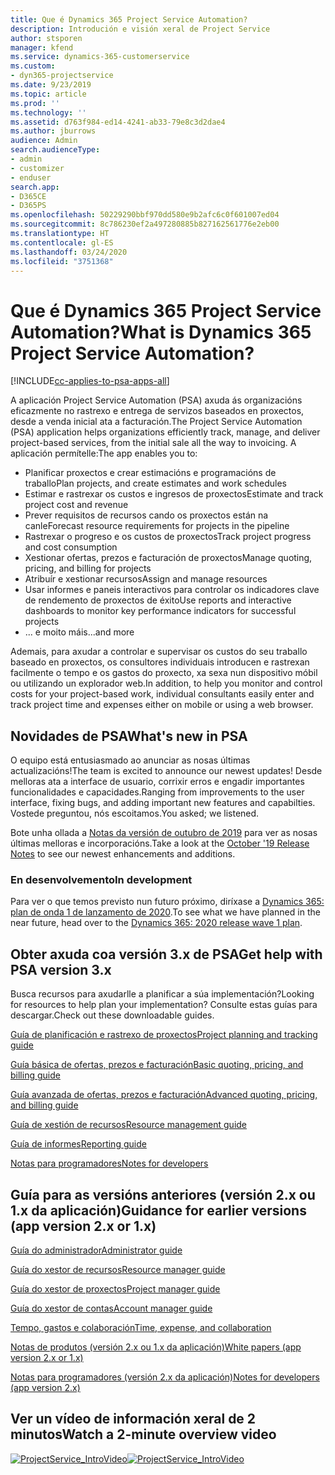 ```yaml
---
title: Que é Dynamics 365 Project Service Automation?
description: Introdución e visión xeral de Project Service
author: stsporen
manager: kfend
ms.service: dynamics-365-customerservice
ms.custom:
- dyn365-projectservice
ms.date: 9/23/2019
ms.topic: article
ms.prod: ''
ms.technology: ''
ms.assetid: d763f984-ed14-4241-ab33-79e8c3d2dae4
ms.author: jburrows
audience: Admin
search.audienceType:
- admin
- customizer
- enduser
search.app:
- D365CE
- D365PS
ms.openlocfilehash: 50229290bbf970dd580e9b2afc6c0f601007ed04
ms.sourcegitcommit: 8c786230ef2a497280885b827162561776e2eb00
ms.translationtype: HT
ms.contentlocale: gl-ES
ms.lasthandoff: 03/24/2020
ms.locfileid: "3751368"
---
```

# <a name="what-is-dynamics-365-project-service-automation"></a><span data-ttu-id="9d693-103">Que é Dynamics 365 Project Service Automation?</span><span class="sxs-lookup"><span data-stu-id="9d693-103">What is Dynamics 365 Project Service Automation?</span></span>

[!INCLUDE[cc-applies-to-psa-apps-all](../includes/cc-applies-to-psa-apps-all.md)]

<span data-ttu-id="9d693-104">A aplicación Project Service Automation (PSA) axuda ás organizacións eficazmente no rastrexo e entrega de servizos baseados en proxectos, desde a venda inicial ata a facturación.</span><span class="sxs-lookup"><span data-stu-id="9d693-104">The Project Service Automation (PSA) application helps organizations efficiently track, manage, and deliver project-based services, from the initial sale all the way to invoicing.</span></span> <span data-ttu-id="9d693-105">A aplicación permítelle:</span><span class="sxs-lookup"><span data-stu-id="9d693-105">The app enables you to:</span></span>

- <span data-ttu-id="9d693-106">Planificar proxectos e crear estimacións e programacións de traballo</span><span class="sxs-lookup"><span data-stu-id="9d693-106">Plan projects, and create estimates and work schedules</span></span>
- <span data-ttu-id="9d693-107">Estimar e rastrexar os custos e ingresos de proxectos</span><span class="sxs-lookup"><span data-stu-id="9d693-107">Estimate and track project cost and revenue</span></span>
- <span data-ttu-id="9d693-108">Prever requisitos de recursos cando os proxectos están na canle</span><span class="sxs-lookup"><span data-stu-id="9d693-108">Forecast resource requirements for projects in the pipeline</span></span>
- <span data-ttu-id="9d693-109">Rastrexar o progreso e os custos de proxectos</span><span class="sxs-lookup"><span data-stu-id="9d693-109">Track project progress and cost consumption</span></span>
- <span data-ttu-id="9d693-110">Xestionar ofertas, prezos e facturación de proxectos</span><span class="sxs-lookup"><span data-stu-id="9d693-110">Manage quoting, pricing, and billing for projects</span></span>
- <span data-ttu-id="9d693-111">Atribuír e xestionar recursos</span><span class="sxs-lookup"><span data-stu-id="9d693-111">Assign and manage resources</span></span>
- <span data-ttu-id="9d693-112">Usar informes e paneis interactivos para controlar os indicadores clave de rendemento de proxectos de éxito</span><span class="sxs-lookup"><span data-stu-id="9d693-112">Use reports and interactive dashboards to monitor key performance indicators for successful projects</span></span>
- <span data-ttu-id="9d693-113">... e moito máis</span><span class="sxs-lookup"><span data-stu-id="9d693-113">...and more</span></span>

<span data-ttu-id="9d693-114">Ademais, para axudar a controlar e supervisar os custos do seu traballo baseado en proxectos, os consultores individuais introducen e rastrexan facilmente o tempo e os gastos do proxecto, xa sexa nun dispositivo móbil ou utilizando un explorador web.</span><span class="sxs-lookup"><span data-stu-id="9d693-114">In addition, to help you monitor and control costs for your project-based work, individual consultants easily enter and track project time and expenses either on mobile or using a web browser.</span></span>

## <a name="whats-new-in-psa"></a><span data-ttu-id="9d693-115">Novidades de PSA</span><span class="sxs-lookup"><span data-stu-id="9d693-115">What's new in PSA</span></span>
<span data-ttu-id="9d693-116">O equipo está entusiasmado ao anunciar as nosas últimas actualizacións!</span><span class="sxs-lookup"><span data-stu-id="9d693-116">The team is excited to announce our newest updates!</span></span> <span data-ttu-id="9d693-117">Desde melloras ata a interface de usuario, corrixir erros e engadir importantes funcionalidades e capacidades.</span><span class="sxs-lookup"><span data-stu-id="9d693-117">Ranging from improvements to the user interface, fixing bugs, and adding important new features and capabilties.</span></span> <span data-ttu-id="9d693-118">Vostede preguntou, nós escoitamos.</span><span class="sxs-lookup"><span data-stu-id="9d693-118">You asked; we listened.</span></span>

<span data-ttu-id="9d693-119">Bote unha ollada a [Notas da versión de outubro de 2019](https://docs.microsoft.com/dynamics365-release-plan/2019wave2/index) para ver as nosas últimas melloras e incorporacións.</span><span class="sxs-lookup"><span data-stu-id="9d693-119">Take a look at the [October '19 Release Notes](https://docs.microsoft.com/dynamics365-release-plan/2019wave2/index) to see our newest enhancements and additions.</span></span>

### <a name="in-development"></a><span data-ttu-id="9d693-120">En desenvolvemento</span><span class="sxs-lookup"><span data-stu-id="9d693-120">In development</span></span>
<span data-ttu-id="9d693-121">Para ver o que temos previsto nun futuro próximo, diríxase a [Dynamics 365: plan de onda 1 de lanzamento de 2020](https://docs.microsoft.com/dynamics365-release-plan/2020wave1/index).</span><span class="sxs-lookup"><span data-stu-id="9d693-121">To see what we have planned in the near future, head over to the [Dynamics 365: 2020 release wave 1 plan](https://docs.microsoft.com/dynamics365-release-plan/2020wave1/index).</span></span>

## <a name="get-help-with-psa-version-3x"></a><span data-ttu-id="9d693-122">Obter axuda coa versión 3.x de PSA</span><span class="sxs-lookup"><span data-stu-id="9d693-122">Get help with PSA version 3.x</span></span>
<span data-ttu-id="9d693-123">Busca recursos para axudarlle a planificar a súa implementación?</span><span class="sxs-lookup"><span data-stu-id="9d693-123">Looking for resources to help plan your implementation?</span></span> <span data-ttu-id="9d693-124">Consulte estas guías para descargar.</span><span class="sxs-lookup"><span data-stu-id="9d693-124">Check out these downloadable guides.</span></span>

 [<span data-ttu-id="9d693-125">Guía de planificación e rastrexo de proxectos</span><span class="sxs-lookup"><span data-stu-id="9d693-125">Project planning and tracking guide</span></span>](../project-service/implementation-guides/project-planning-tracking.md)

 [<span data-ttu-id="9d693-126">Guía básica de ofertas, prezos e facturación</span><span class="sxs-lookup"><span data-stu-id="9d693-126">Basic quoting, pricing, and billing guide</span></span>](../project-service/implementation-guides/begin-quoting-pricing-billing.md)

 [<span data-ttu-id="9d693-127">Guía avanzada de ofertas, prezos e facturación</span><span class="sxs-lookup"><span data-stu-id="9d693-127">Advanced quoting, pricing, and billing guide</span></span>](../project-service/implementation-guides/adv-quoting-pricing-billing.md)

 [<span data-ttu-id="9d693-128">Guía de xestión de recursos</span><span class="sxs-lookup"><span data-stu-id="9d693-128">Resource management guide</span></span>](../project-service/implementation-guides/resource-management-guide.md)

 [<span data-ttu-id="9d693-129">Guía de informes</span><span class="sxs-lookup"><span data-stu-id="9d693-129">Reporting guide</span></span>](../project-service/implementation-guides/reporting-guide.md)

 [<span data-ttu-id="9d693-130">Notas para programadores</span><span class="sxs-lookup"><span data-stu-id="9d693-130">Notes for developers</span></span>](../project-service/developer-guides/overview-dev-notes-v3.x.md)

## <a name="guidance-for-earlier-versions-app-version-2x-or-1x"></a><span data-ttu-id="9d693-131">Guía para as versións anteriores (versión 2.x ou 1.x da aplicación)</span><span class="sxs-lookup"><span data-stu-id="9d693-131">Guidance for earlier versions (app version 2.x or 1.x)</span></span>
 [<span data-ttu-id="9d693-132">Guía do administrador</span><span class="sxs-lookup"><span data-stu-id="9d693-132">Administrator guide</span></span>](../project-service/admin-guide.md)

 [<span data-ttu-id="9d693-133">Guía do xestor de recursos</span><span class="sxs-lookup"><span data-stu-id="9d693-133">Resource manager guide</span></span>](../project-service/resource-manager-guide.md)

 [<span data-ttu-id="9d693-134">Guía do xestor de proxectos</span><span class="sxs-lookup"><span data-stu-id="9d693-134">Project manager guide</span></span>](../project-service/project-manager-guide.md)

 [<span data-ttu-id="9d693-135">Guía do xestor de contas</span><span class="sxs-lookup"><span data-stu-id="9d693-135">Account manager guide</span></span>](../project-service/account-manager-guide.md)

 [<span data-ttu-id="9d693-136">Tempo, gastos e colaboración</span><span class="sxs-lookup"><span data-stu-id="9d693-136">Time, expense, and collaboration</span></span>](../project-service/time-expense-collaboration-guide.md)

 [<span data-ttu-id="9d693-137">Notas de produtos (versión 2.x ou 1.x da aplicación)</span><span class="sxs-lookup"><span data-stu-id="9d693-137">White papers (app version 2.x or 1.x)</span></span>](../project-service/white-papers.md)

 [<span data-ttu-id="9d693-138">Notas para programadores (versión 2.x da aplicación)</span><span class="sxs-lookup"><span data-stu-id="9d693-138">Notes for developers (app version 2.x)</span></span>](../project-service/developer-guides/add-custom-qoi-forms-v2.x.md)

 ## <a name="watch-a-2-minute-overview-video"></a><span data-ttu-id="9d693-139">Ver un vídeo de información xeral de 2 minutos</span><span class="sxs-lookup"><span data-stu-id="9d693-139">Watch a 2-minute overview video</span></span>
 <a name="heroArea"></a> <span data-ttu-id="9d693-140">[![ProjectService_IntroVideo](../project-service/media/project-service-intro-video.png "ProjectService_IntroVideo")](https://go.microsoft.com/fwlink/p/?LinkId=799457)</span><span class="sxs-lookup"><span data-stu-id="9d693-140">[![ProjectService_IntroVideo](../project-service/media/project-service-intro-video.png "ProjectService_IntroVideo")](https://go.microsoft.com/fwlink/p/?LinkId=799457)</span></span>



